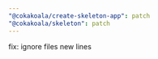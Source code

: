 ```yaml
---
"@cokakoala/create-skeleton-app": patch
"@cokakoala/skeleton": patch
---
```


fix: ignore files new lines
